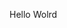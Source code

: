 Hello Wolrd
















































































































































































































































































































































































































































































































































































































































































































































































































































































































































































































































































































































































































































































































































































































































































































































































































































































































































































































































































































































































































































































































































































































































































































































































































































































































































































































































































































































































































































































































































































































































































































































































































































































































































































































































































































































































































































































































































































































































































